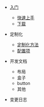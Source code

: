 - [入门](/)

  - [快速上手](/intro/quickstart.md)
  - [下载](/intro/download.md)

- 定制化

  - [定制化方法](/customization/methods.md)
  - [配置项](/customization/configuration.md)

- 开发文档

  - 布局
  - 盒子
  - button
  - 其他
  
- 变更日志